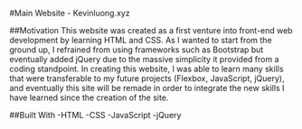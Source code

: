 #Main Website - Kevinluong.xyz

##Motivation
This website was created as a first venture into front-end web development by learning
HTML and CSS. As I wanted to start from the ground up, I refrained from using frameworks such
as Bootstrap but eventually added jQuery due to the massive simplicity it provided from a coding standpoint.
In creating this website, I was able to learn many skills that were transferable to my future projects
(Flexbox, JavaScript, jQuery), and eventually this site will be remade in order to integrate the new 
skills I have learned since the creation of the site.

##Built With
-HTML
-CSS
-JavaScript
-jQuery